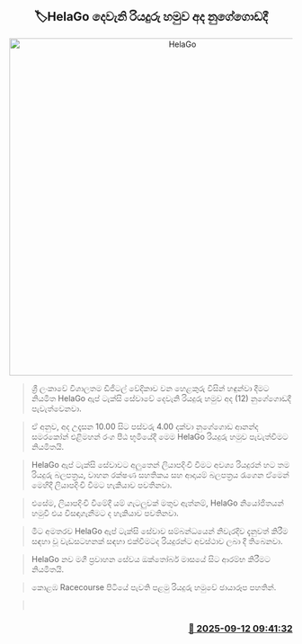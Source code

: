 <p align='center'><b><h2 align='center' title='HelaGo's second driver meetup today in Nugegoda'>🏷HelaGo දෙවැනි රියදුරු හමුව අද නුගේගොඩදී</h2></b></p>
<p align='center'><img src='https://helakuru.sgp1.cdn.digitaloceanspaces.com/esana/images/lib/HelaGo-News-Thumb.jpg' width='600' alt='HelaGo's second driver meetup today in Nugegoda'></p>

> ශ්‍රී ලංකාවේ විශාලතම ඩිජිටල් වේදිකාව වන හෙළකුරු විසින් හඳුන්වා දීමට නියමිත HelaGo ඇප් ටැක්සි සේවාවේ දෙවැනි රියදුරු හමුව අද (12) නුගේගොඩදී පැවැත්වෙනවා.

> ඒ අනුව, අද උදෑසන 10.00 සිට පස්වරු 4.00 දක්වා නුගේගොඩ ආනන්ද සමරකෝන් එළිමහන් රංග පීඨ භූමියේදී මෙම HelaGo රියදුරු හමුව පැවැත්වීමට නියමිතයි.

> HelaGo ඇප් ටැක්සි සේවාවට අලුතෙන් ලියාපදිංචි වීමට අවශ්‍ය රියදුරන් හට තම රියදුරු බලපත්‍රය, වාහන රක්ෂණ සහතිකය සහ ආදායම් බලපත්‍රය රැගෙන ඒමෙන් මෙහිදී ලියාපදිංචි වීමට හැකියාව පවතිනවා.

> එසේම, ලියාපදිංචි වීමේදී යම් ගැටලුවක් මතුව ඇත්නම්, HelaGo නියෝජිතයන් හමුවී එය විසඳාගැනීමට ද හැකියාව පවතිනවා.

> මීට අමතරව HelaGo ඇප් ටැක්සි සේවාව සම්බන්ධයෙන් නිවැරදිව දැනුවත් කිරීම සඳහා වූ වැඩසටහනක් සඳහා එක්වීමටද රියදුරන්ට අවස්ථාව ලබා දී තිබෙනවා.

> HelaGo නව මගී ප්‍රවාහන සේවය ඔක්තෝබර් මාසයේ සිට ආරම්භ කිරීමට නියමිතයි.

> කොළඹ Racecourse පිටියේ පැවති පළමු රියදුරු හමුවේ ඡායාරූප පහතින්.

>  



<h3 align='right'><a href='https://www.helakuru.lk/esana/p/113561/'>📅 2025-09-12 09:41:32</a></h3>

